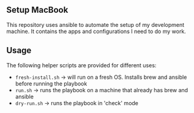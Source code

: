 Setup MacBook
---

This repository uses ansible to automate the setup of my development machine.
It contains the apps and configurations I need to do my work.

## Usage
The following helper scripts are provided for different uses:
- `fresh-install.sh` -> will run on a fresh OS. Installs brew and ansible before running the playbook
- `run.sh` -> runs the playbook on a machine that already has brew and ansible
- `dry-run.sh` -> runs the playbook in 'check' mode
